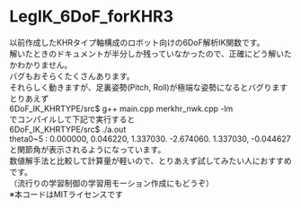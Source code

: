 # LegIK_6DoF_forKHR3
以前作成したKHRタイプ軸構成のロボット向けの6DoF解析IK関数です。  
解いたときのドキュメントが半分しか残っていなかったので、正確にどう解いたかわかりません。  
バグもおそらくたくさんあります。  
それらしく動きますが、足裏姿勢(Pitch, Roll)が極端な姿勢になるとバグります  
とりあえず  
6DoF_IK_KHRTYPE/src$ g++ main.cpp merkhr_nwk.cpp  -lm  
でコンパイルして下記で実行すると  
6DoF_IK_KHRTYPE/src$ ./a.out  
theta0~5 : 0.000000, 0.046220, 1.337030. -2.674060. 1.337030, -0.044627  
と関節角が表示されるようになっています。  
数値解手法と比較して計算量が軽いので、とりあえず試してみたい人におすすめです。  
（流行りの学習制御の学習用モーション作成にもどうぞ）  
※本コードはMITライセンスです  
